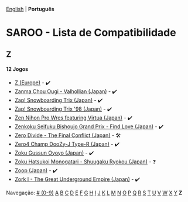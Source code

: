 [English](../en-us/Z.md) | **Português**

# SAROO - Lista de Compatibilidade

## Z

#### 12 Jogos

- [Z (Europe)](../../../Regions/Retails/Europe/T-25412H-5/01/README.md) - :heavy_check_mark:
- [Zanma Chou Ougi - Valhollian (Japan)](../../../Regions/Retails/Japan/T-38201G/01/README.md) - :heavy_check_mark:
- [Zap! Snowboarding Trix (Japan)](../../../Regions/Retails/Japan/T-7502G/01/README.md) - :heavy_check_mark:
- [Zap! Snowboarding Trix '98 (Japan)](../../../Regions/Retails/Japan/T-7504G/01/README.md) - :heavy_check_mark:
- [Zen Nihon Pro Wres featuring Virtua (Japan)](../../../Regions/Retails/Japan/GS-9158/01/README.md) - :heavy_check_mark:
- [Zenkoku Seifuku Bishoujo Grand Prix - Find Love (Japan)](../../../Regions/Retails/Japan/T-34602G/01/README.md) - :heavy_check_mark:
- [Zero Divide - The Final Conflict (Japan)](../../../Regions/Retails/Japan/T-31601G/README.md) - :hammer_and_wrench:
- [Zero4 Champ DooZy-J Type-R (Japan)](../../../Regions/Retails/Japan/T-21401G/01/README.md) - :heavy_check_mark:
- [Zoku Gussun Oyoyo (Japan)](../../../Regions/Retails/Japan/T-20604G/01/README.md) - :heavy_check_mark:
- [Zoku Hatsukoi Monogatari - Shuugaku Ryokou (Japan)](../../../Regions/Retails/Japan/T-33005G/01/README.md) - :question:
- [Zoop (Japan)](../../../Regions/Retails/Japan/T-26406G/01/README.md) - :heavy_check_mark:
- [Zork I - The Great Underground Empire (Japan)](../../../Regions/Retails/Japan/T-21502G/01/README.md) - :heavy_check_mark:

Navegação:
[# (0-9)](./09.md) [A](./A.md) [B](./B.md) [C](./C.md) [D](./D.md) [E](./E.md) [F](./F.md) [G](./G.md) [H](./H.md) [I](./I.md) [J](./J.md) [K](./K.md) [L](./L.md) [M](./M.md) [N](./N.md) [O](./O.md) [P](./P.md) [Q](./Q.md) [R](./R.md) [S](./S.md) [T](./T.md) [U](./U.md) [V](./V.md) [W](./W.md) [X](./X.md) [Y](./Y.md) **Z**
